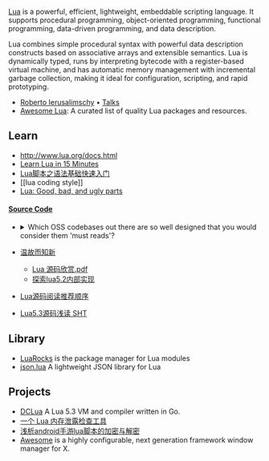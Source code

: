 [Lua](http://www.lua.org/) is a powerful, efficient, lightweight, embeddable scripting language. It supports procedural programming, object-oriented programming, functional programming, data-driven programming, and data description.

Lua combines simple procedural syntax with powerful data description constructs based on associative arrays and extensible semantics. Lua is dynamically typed, runs by interpreting bytecode with a register-based virtual machine, and has automatic memory management with incremental garbage collection, making it ideal for configuration, scripting, and rapid prototyping.


- [Roberto Ierusalimschy](http://www.inf.puc-rio.br/~roberto/index.html) • [Talks](http://www.inf.puc-rio.br/~roberto/talks/)
- [Awesome Lua](https://github.com/LewisJEllis/awesome-lua): A curated list of quality Lua packages and resources.



## Learn
- http://www.lua.org/docs.html
- [Learn Lua in 15 Minutes](http://tylerneylon.com/a/learn-lua/)
- [Lua脚本之语法基础快速入门](http://www.cocos.com/doc/tutorial/show?id=1929)
- [[lua coding style]]
- [Lua: Good, bad, and ugly parts](http://notebook.kulchenko.com/programming/lua-good-different-bad-and-ugly-parts)

#### [Source Code](http://lua-users.org/wiki/LuaSource)
- <details> <summary> Which OSS codebases out there are so well designed that you would consider them 'must reads'? </summary>

  https://www.reddit.com/r/programming/comments/63hth/ask_reddit_which_oss_codebases_out_there_are_so/

  [Online Lua 5.1 source code browser](http://www.lua.org/source/5.1/)

  Recommended reading order:

  lmathlib.c, lstrlib.c: get familiar with the external C API. Don't bother with the pattern matcher though. Just the easy functions.

  lapi.c: Check how the API is implemented internally. Only skim this to get a feeling for the code. Cross-reference to lua.h and luaconf.h as needed.

  lobject.h: tagged values and object representation. skim through this first. you'll want to keep a window with this file open all the time.

  lstate.h: state objects. ditto.

  lopcodes.h: bytecode instruction format and opcode definitions. easy.

  lvm.c: scroll down to luaV_execute, the main interpreter loop. see how all of the instructions are implemented. skip the details for now. reread later.

  ldo.c: calls, stacks, exceptions, coroutines. tough read.

  lstring.c: string interning. cute, huh?

  ltable.c: hash tables and arrays. tricky code.

  ltm.c: metamethod handling, reread all of lvm.c now.

  You may want to reread lapi.c now.

  ldebug.c: surprise waiting for you. abstract interpretation is used to find object names for tracebacks. does bytecode verification, too.

  lparser.c, lcode.c: recursive descent parser, targetting a register-based VM. start from chunk() and work your way through. read the expression parser and the code generator parts last.

  lgc.c: incremental garbage collector. take your time.

  Read all the other files as you see references to them. Don't let your stack get too deep though.

  If you're done before X-Mas and understood all of it, you're good. The information density of the code is rather high.

  </details>
- [温故而知新](http://blog.codingnow.com/2013/01/reading_lua_vm.html)
  - [Lua 源码欣赏.pdf](http://www.codingnow.com/temp/readinglua.pdf)
  - [探索lua5.2内部实现](http://blog.csdn.net/yuanlin2008/article/category/1307277)
- [Lua源码阅读推荐顺序](http://www.resetoter.cn/?p=1135)
- [Lua5.3源码浅读 SHT](http://sunhantao.github.io/2016/02/05/Lua5.3%E6%BA%90%E7%A0%81%E6%B5%85%E8%AF%BB/)



## Library
- [LuaRocks](https://luarocks.org/) is the package manager for Lua modules
- [json.lua](https://github.com/rxi/json.lua) A lightweight JSON library for Lua



## Projects
- [DCLua](https://github.com/milochristiansen/lua) A Lua 5.3 VM and compiler written in Go.
- [一个 Lua 内存泄露检查工具](http://blog.codingnow.com/2012/12/lua_snapshot.html)
- [浅析android手游lua脚本的加密与解密](https://bbs.pediy.com/thread-216969-1.htm)
- [Awesome](https://github.com/awesomeWM/awesome) is a highly configurable, next generation framework window manager for X.
